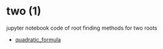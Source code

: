# two (1)
jupyter notebook code of root finding methods for two roots

+ [quadratic_formula](quadratic_formula.ipynb)
